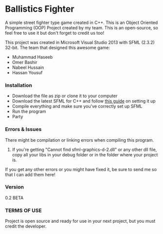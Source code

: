 
# Ballistics Fighter

A simple street fighter type game created in C++. This is an Object Oriented Programming (OOP) Project created by my team. This is an open-source, so feel free to use it but don't forget to credit us too!

This project was created in Microsoft Visual Studio 2013 with SFML (2.3.2) 32-bit. The team that designed this awesome game:

  - Muhammad Haseeb
  - Omer Bashir
  - Nabeel Hussain
  - Hassan Yousuf

### Installation

  - Download the file as zip or clone it to your computer
  - Download the latest SFML for C++ and follow [this guide](www.sfml-dev.org/tutorials/2.3/start-vc.php) on setting it up
  - Compile everything and make sure you've correctly set up SFML
  - Run the program
  - Party

### Errors & Issues

There might be compilation or linking errors when compiling this program.

1. If you're getting "Cannot find sfml-graphics-d-2.dll" or any other dll file, copy all your libs in your debug folder or in the folder where your project is.

If you get any other errors or you might have fixed it, be sure to send me so that I can add them here!

### Version
0.2 BETA

### TERMS OF USE

Project is open source and ready for use in your next project, but you must credit the developer.

